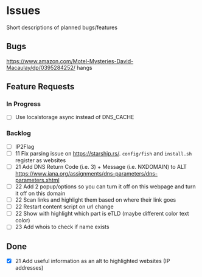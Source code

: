 # Issues

Short descriptions of planned bugs/features

## Bugs

https://www.amazon.com/Motel-Mysteries-David-Macaulay/dp/0395284252/ hangs

## Feature Requests

### In Progress

* [ ] Use localstorage async instead of DNS_CACHE

### Backlog

* [ ] IP2Flag
* [ ] 11 Fix parsing issue on https://starship.rs/. `config/fish` and `install.sh` register as websites
* [ ] 21 Add DNS Return Code (i.e. 3) + Message (i.e. NXDOMAIN) to ALT https://www.iana.org/assignments/dns-parameters/dns-parameters.xhtml
* [ ] 22 Add 2 popup/options so you can turn it off on this webpage and turn it off on this domain
* [ ] 22 Scan links and highlight them based on where their link goes
* [ ] 22 Restart content script on url change
* [ ] 22 Show with highlight which part is eTLD (maybe different color text color)
* [ ] 23 Add whois to check if name exists

## Done

* [X] 21 Add useful information as an alt to highlighted websites (IP addresses)
